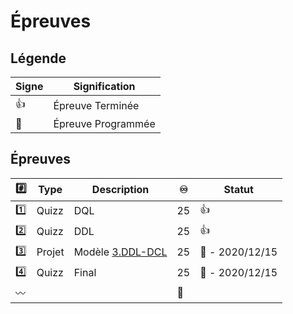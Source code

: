 # Épreuves

## Légende

| Signe              | Signification                 |
|--------------------|-------------------------------|
| :+1:               | Épreuve Terminée              |
| :calendar:         | Épreuve Programmée            |


## Épreuves

| :hash:    | Type    | Description                                         |:infinity:| Statut           |
|-----------|---------|-----------------------------------------------------|----------|------------------|
| :one:     | Quizz   | DQL                                                 | 25       | :+1:             |
| :two:     | Quizz   | DDL                                                 | 25       | :+1:             |
| :three:   | Projet  | Modèle [3.DDL-DCL](../3.DDL-DCL)                    | 25       | :calendar: - 2020/12/15 |
| :four:    | Quizz   | Final                                               | 25       | :calendar: - 2020/12/15 |
|:wavy_dash:|         |                                                     |:100:     |                  |
